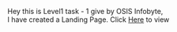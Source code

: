 Hey this is Level1 task - 1 give by OSIS Infobyte, 
 ​I have created a Landing Page. 
 ​Click [​Here​](https://mrmehta01.github.io/OIBSIP-Level-1-Task-1/) to view
